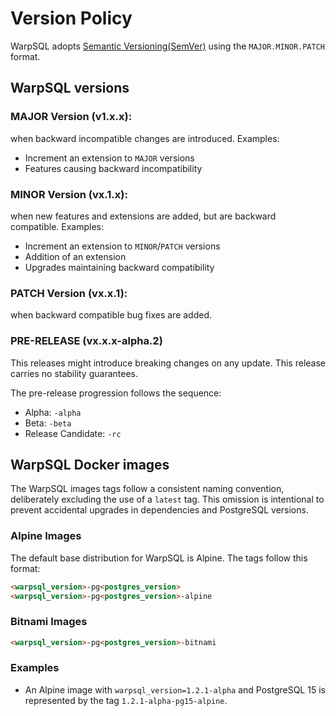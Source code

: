 # Version Policy

WarpSQL adopts [Semantic Versioning(SemVer)](https://semver.org/) using the `MAJOR.MINOR.PATCH` format.

## WarpSQL versions

### MAJOR Version (v1.x.x):

when backward incompatible changes are introduced.
Examples:

- Increment an extension to `MAJOR` versions
- Features causing backward incompatibility

### MINOR Version (vx.1.x):

when new features and extensions are added, but are backward compatible.
Examples:

- Increment an extension to `MINOR`/`PATCH` versions
- Addition of an extension
- Upgrades maintaining backward compatibility

### PATCH Version (vx.x.1):

when backward compatible bug fixes are added.

### PRE-RELEASE (vx.x.x-alpha.2)
This releases might introduce breaking changes on any update. This release carries no stability guarantees.

The pre-release progression follows the sequence:

- Alpha: `-alpha`
- Beta: `-beta`
- Release Candidate: `-rc`

## WarpSQL Docker images 

The WarpSQL images tags follow a consistent naming convention,
deliberately excluding the use of a `latest` tag. This omission is intentional to prevent accidental upgrades in dependencies and PostgreSQL versions.

### Alpine Images
The default base distribution for WarpSQL is Alpine. The tags follow this format:
```html
<warpsql_version>-pg<postgres_version>
<warpsql_version>-pg<postgres_version>-alpine
```
### Bitnami Images

```html    
<warpsql_version>-pg<postgres_version>-bitnami
```

### Examples
- An Alpine image with `warpsql_version=1.2.1-alpha` and PostgreSQL 15 is represented by the tag `1.2.1-alpha-pg15-alpine`.
